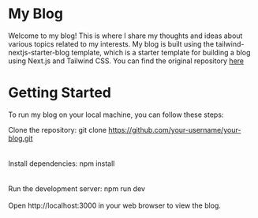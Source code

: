 # My Blog

Welcome to my blog! This is where I share my thoughts and ideas about various topics related to my interests. My blog is built using the tailwind-nextjs-starter-blog template, which is a starter template for building a blog using Next.js and Tailwind CSS. You can find the original repository <a href="https://github.com/timlrx/tailwind-nextjs-starter-blog">here</a>

# Getting Started

To run my blog on your local machine, you can follow these steps:<br>

Clone the repository: git clone https://github.com/your-username/your-blog.git <br><br><br>
Install dependencies: npm install<br><br><br>
Run the development server: npm run dev<br><br>
Open http://localhost:3000 in your web browser to view the blog.<br>
